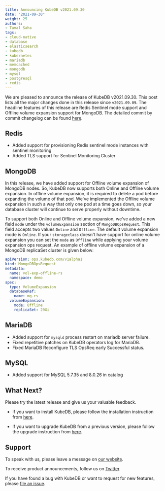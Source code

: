 ```yaml
---
title: Announcing KubeDB v2021.09.30
date: "2021-09-30"
weight: 25
authors:
- Tamal Saha
tags:
- cloud-native
- database
- elasticsearch
- kubedb
- kubernetes
- mariadb
- memcached
- mongodb
- mysql
- postgresql
- redis
---
```


We are pleased to announce the release of KubeDB v2021.09.30. This post lists all the major changes done in this release since `v2021.09.09`. The headline features of this release are Redis Sentinel mode support and Offline volume expansion support for MongoDB. The detailed commit by commit changelog can be found [here](https://github.com/kubedb/CHANGELOG/blob/master/releases/v2021.09.30/README.md).

## Redis

* Added support for provisioning Redis sentinel mode instances with sentinel monitoring
* Added TLS support for Sentinel Monitoring Cluster

## MongoDB

In this release, we have added support for Offline volume expansion of MongoDB nodes. So, KubeDB now supports both Online and Offline volume expansion. In offline volume expansion, it is required to delete a pod before expanding the volume of that pod. We've implemented the Offline volume expansion in such a way that only one pod at a time goes down, so your database cluster will continue to serve properly without downtime.

To support both Online and Offline volume expansion, we've added a new field `mode` under the `volumeExpansion` section of `MongoDBOpsRequest`. This field accepts two values `Online` and `Offline`. The default volume expansion mode is `Online`. If your `storageclass` doesn't have support for online volume expansion you can set the `mode` as `Offline` while applying your volume expansion ops request. An example of offline volume expansion of a MongoDB replicaSet cluster is given below:

```yaml
apiVersion: ops.kubedb.com/v1alpha1
kind: MongoDBOpsRequest
metadata:
  name: vol-exp-offline-rs
  namespace: demo
spec:
  type: VolumeExpansion
  databaseRef:
    name: mg-rs
  volumeExpansion:
    mode: Offline
    replicaSet: 20Gi
```

## MariaDB

* Added support for `mysqld` process restart on mariadb server failure.
* Fixed repetitive patches on KubeDB operators log for MariaDB.
* Fixed MariaDB Reconfigure TLS OpsReq early Successful status.

## MySQL

* Added support for MySQL 5.7.35 and 8.0.26 in catalog

## What Next?

Please try the latest release and give us your valuable feedback.

- If you want to install KubeDB, please follow the installation instruction from [here](https://kubedb.com/docs/latest/setup).

- If you want to upgrade KubeDB from a previous version, please follow the upgrade instruction from [here](https://kubedb.com/docs/latest/setup/upgrade/).

## Support

To speak with us, please leave a message on [our website](https://appscode.com/contact/).

To receive product announcements, follow us on [Twitter](https://twitter.com/KubeDB).

If you have found a bug with KubeDB or want to request for new features, please [file an issue](https://github.com/kubedb/project/issues/new).
